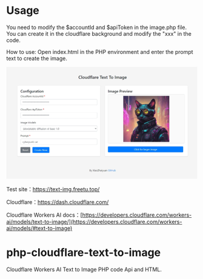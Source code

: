 # Usage
You need to modify the $accountId and $apiToken in the image.php file. You can create it in the cloudflare background and modify the "xxx" in the code.

How to use: Open index.html in the PHP environment and enter the prompt text to create the image.

![120240307162110](/images/120240307162110.png)

Test site：https://text-img.freetu.top/

Cloudflare：https://dash.cloudflare.com/

Cloudflare Workers AI docs：[https://developers.cloudflare.com/workers-ai/models/text-to-image/](https://developers.cloudflare.com/workers-ai/models/#text-to-image)

# php-cloudflare-text-to-image
Cloudflare Workers AI Text to Image PHP code Api and HTML.
